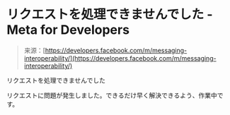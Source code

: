 <!--yml
category: 未分类
date: 2024-05-29 12:10:52
-->

# リクエストを処理できませんでした - Meta for Developers

> 来源：[https://developers.facebook.com/m/messaging-interoperability/](https://developers.facebook.com/m/messaging-interoperability/)

リクエストを処理できませんでした

リクエストに問題が発生しました。できるだけ早く解決できるよう、作業中です。